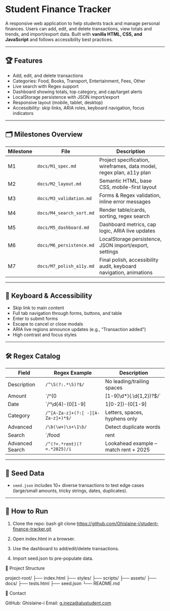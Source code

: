 # Student Finance Tracker

A responsive web application to help students track and manage personal finances. Users can add, edit, and delete transactions, view totals and trends, and import/export data. Built with **vanilla HTML, CSS, and JavaScript** and follows accessibility best practices.

---

## 🏆 Features

- Add, edit, and delete transactions
- Categories: Food, Books, Transport, Entertainment, Fees, Other
- Live search with Regex support
- Dashboard showing totals, top category, and cap/target alerts
- LocalStorage persistence with JSON import/export
- Responsive layout (mobile, tablet, desktop)
- Accessibility: skip links, ARIA roles, keyboard navigation, focus indicators

---

## 🗂 Milestones Overview

| Milestone | File | Description |
|-----------|------|-------------|
| M1 | `docs/M1_spec.md` | Project specification, wireframes, data model, regex plan, a11y plan |
| M2 | `docs/M2_layout.md` | Semantic HTML, base CSS, mobile-first layout |
| M3 | `docs/M3_validation.md` | Forms & Regex validation, inline error messages |
| M4 | `docs/M4_search_sort.md` | Render table/cards, sorting, regex search |
| M5 | `docs/M5_dashboard.md` | Dashboard metrics, cap logic, ARIA live updates |
| M6 | `docs/M6_persistence.md` | LocalStorage persistence, JSON import/export, settings |
| M7 | `docs/M7_polish_a11y.md` | Final polish, accessibility audit, keyboard navigation, animations |

---

## 📐 Keyboard & Accessibility

- Skip link to main content  
- Full tab navigation through forms, buttons, and table  
- Enter to submit forms  
- Escape to cancel or close modals  
- ARIA live regions announce updates (e.g., “Transaction added”)  
- High contrast and focus styles

---

## 🛠 Regex Catalog

| Field | Regex Example | Description |
|-------|----------------|-------------|
| Description | `/^\S(?:.*\S)?$/` | No leading/trailing spaces |
| Amount | `/^(0|[1-9]\d*)(\.\d{1,2})?$/` | Numeric amount, up to 2 decimals |
| Date | `/^\d{4}-(0[1-9]|1[0-2])-(0[1-9]|[12]\d|3[01])$/` | Date format YYYY-MM-DD |
| Category | `/^[A-Za-z]+(?:[ -][A-Za-z]+)*$/` | Letters, spaces, hyphens only |
| Advanced | `/\b(\w+)\s+\1\b/` | Detect duplicate words |
| Search | `/food|rent|transport/i` | Basic OR search |
| Advanced Search | `/^(?=.*rent)(?=.*2025)/i` | Lookahead example – match rent + 2025 |

---

## 💾 Seed Data

- `seed.json` includes 10+ diverse transactions to test edge cases (large/small amounts, tricky strings, dates, duplicates).

---

## 🚀 How to Run

1. Clone the repo:
bash
git clone https://github.com/Ghislaine-i/student-finance-tracker.git

2. Open index.html in a browser.

3. Use the dashboard to add/edit/delete transactions.

4. Import seed.json to pre-populate data.
   
📂 Project Structure

project-root/
├── index.html
├── styles/
├── scripts/
├── assets/
├── docs/
├── tests.html
├── seed.json
└── README.md

📧 Contact

GitHub: Ghislaine-i
Email: g.ineza@alustudent.com
